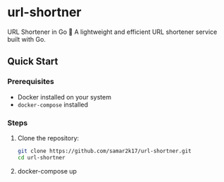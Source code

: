 # url-shortner
URL Shortener in Go 🚀 A lightweight and efficient URL shortener service built with Go. 
## Quick Start

### Prerequisites
- Docker installed on your system
- `docker-compose` installed

### Steps
1. Clone the repository:
   ```bash
   git clone https://github.com/samar2k17/url-shortner.git
   cd url-shortner
2. docker-compose up
